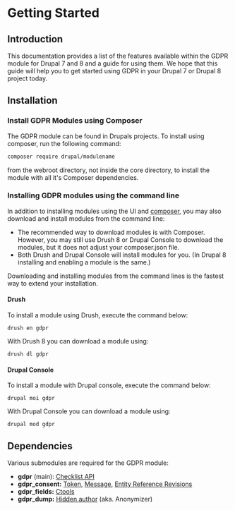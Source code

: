 # Getting Started

## Introduction

This documentation provides a list of the features available within the GDPR module for Drupal 7 and 8 and a guide for using them. We hope that this guide will help you to get started using GDPR in your Drupal 7 or Drupal 8 project today.

## Installation

### Install GDPR Modules using Composer

The GDPR module can be found in Drupals projects. To install using composer, run the following command:

```bash
composer require drupal/modulename
```

from the webroot directory, not inside the core directory, to install the module with all it's Composer dependencies.

### Installing GDPR modules using the command line

In addition to installing modules using the UI and [composer](getting-started.md#install-gdpr-modules-using-composer), you may also download and install modules from the command line:

* The recommended way to download modules is with Composer. However, you may still use Drush 8 or Drupal Console to download the modules, but it does not adjust your composer.json file.
* Both Drush and Drupal Console will install modules for you. \(In Drupal 8 installing and enabling a module is the same.\)

Downloading and installing modules from the command lines is the fastest way to extend your installation.

#### Drush

To install a module using Drush, execute the command below:

```text
drush en gdpr
```

With Drush 8 you can download a module using:

```text
drush dl gdpr
```

#### Drupal Console

To install a module with Drupal console, execute the command below:

```text
drupal moi gdpr
```

With Drupal Console you can download a module using:

```text
drupal mod gdpr
```

## Dependencies

Various submodules are required for the GDPR module:

* **gdpr** \(main\): [Checklist API](https://www.drupal.org/project/checklistapi)
* **gdpr\_consent:** [Token](https://www.drupal.org/project/token), [Message](https://www.drupal.org/project/message), [Entity Reference Revisions](https://www.drupal.org/project/entity_reference_revisions)
* **gdpr\_fields:** [Ctools](https://www.drupal.org/project/ctools)
* **gdpr\_dump:** [Hidden author](https://www.drupal.org/project/anonymizer) \(aka. Anonymizer\)



